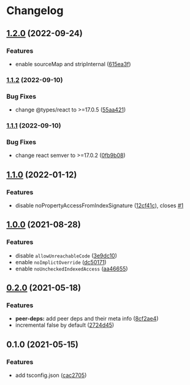 # Changelog
## [1.2.0](https://github.com/lbwa/tsconfig/compare/v1.1.2...v1.2.0) (2022-09-24)


### Features

* enable sourceMap and stripInternal ([615ea3f](https://github.com/lbwa/tsconfig/commit/615ea3ff5546ff738d995cda2da25829eb705978))

### [1.1.2](https://github.com/lbwa/tsconfig/compare/v1.1.1...v1.1.2) (2022-09-10)


### Bug Fixes

* change @types/react to >=17.0.5 ([55aa421](https://github.com/lbwa/tsconfig/commit/55aa42115486bfb36fdf3c218ef50d52a702435e))

### [1.1.1](https://github.com/lbwa/tsconfig/compare/v1.1.0...v1.1.1) (2022-09-10)


### Bug Fixes

* change react semver to >=17.0.2 ([0fb9b08](https://github.com/lbwa/tsconfig/commit/0fb9b0838f51dfc17ee1cf6d1db2a259ae8f5535))

## [1.1.0](https://github.com/lbwa/tsconfig/compare/v1.0.0...v1.1.0) (2022-01-12)


### Features

* disable noPropertyAccessFromIndexSignature ([12cf41c](https://github.com/lbwa/tsconfig/commit/12cf41cf564b526732abe4373ee9a1a505bc7ab7)), closes [#1](https://github.com/lbwa/tsconfig/issues/1)

## [1.0.0](https://github.com/lbwa/tsconfig/compare/v0.2.0...v1.0.0) (2021-08-28)


### Features

* disable `allowUnreachableCode` ([3e9dc10](https://github.com/lbwa/tsconfig/commit/3e9dc107c5e01745cd14d06825108b7fbcf94f71))
* enable `noImplictOverride` ([dc50171](https://github.com/lbwa/tsconfig/commit/dc501710e960ebeab22342fd8744cc487aa069e9))
* enable `noUncheckedIndexedAccess` ([aa46655](https://github.com/lbwa/tsconfig/commit/aa466556befa6f2d8367bb750feb620fae411579))

## [0.2.0](https://github.com/lbwa/tsconfig/compare/v0.1.0...v0.2.0) (2021-05-18)

### Features

- **peer-deps:** add peer deps and their meta info ([8cf2ae4](https://github.com/lbwa/tsconfig/commit/8cf2ae480942768ce0d48967182a8513f6492366))
- incremental false by default ([2724d45](https://github.com/lbwa/tsconfig/commit/2724d457384d4c91bd6aaaa2539494fab0077bd2))

## 0.1.0 (2021-05-15)

### Features

- add tsconfig.json ([cac2705](https://github.com/lbwa/tsconfig/commit/cac27059e1eddf31ffa2fb6babd7b0e25c2f2b75))

